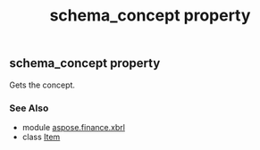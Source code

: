 ﻿---
title: schema_concept property
second_title: Aspose.Finance for Python via .NET API References
description: 
type: docs
weight: 120
url: /python-net/aspose.finance.xbrl/item/schema_concept/
is_root: false
---

## schema_concept property


Gets the concept.

### See Also
* module [aspose.finance.xbrl](../../)
* class [Item](/finance/python-net/aspose.finance.xbrl/item)
